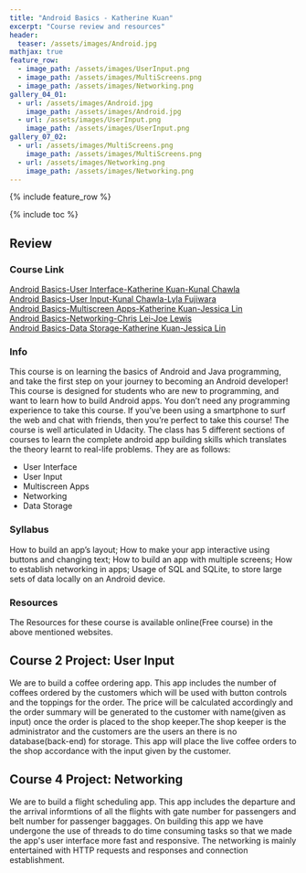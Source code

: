 ```yaml
---
title: "Android Basics - Katherine Kuan"
excerpt: "Course review and resources"
header:
  teaser: /assets/images/Android.jpg
mathjax: true
feature_row:
  - image_path: /assets/images/UserInput.png
  - image_path: /assets/images/MultiScreens.png
  - image_path: /assets/images/Networking.png
gallery_04_01:
  - url: /assets/images/Android.jpg
    image_path: /assets/images/Android.jpg
  - url: /assets/images/UserInput.png
    image_path: /assets/images/UserInput.png
gallery_07_02:
  - url: /assets/images/MultiScreens.png
    image_path: /assets/images/MultiScreens.png
  - url: /assets/images/Networking.png
    image_path: /assets/images/Networking.png
---
```


{% include feature_row %}

{% include toc %}

## Review

### Course Link
<a href="https://www.udacity.com/course/android-basics-user-interface--ud834">Android Basics-User Interface-Katherine Kuan-Kunal Chawla</a><br>
<a href="https://www.udacity.com/course/android-basics-user-input--ud836">Android Basics-User Input-Kunal Chawla-Lyla Fujiwara</a><br>
<a href="https://www.udacity.com/course/android-basics-multiscreen-apps--ud839">Android Basics-Multiscreen Apps-Katherine Kuan-Jessica Lin</a><br>
<a href="https://www.udacity.com/course/android-basics-networking--ud843">Android Basics-Networking-Chris Lei-Joe Lewis</a><br>
<a href="https://www.udacity.com/course/android-basics-data-storage--ud845">Android Basics-Data Storage-Katherine Kuan-Jessica Lin</a><br>


### Info
This course is on learning the basics of Android and Java programming, and take the first step on your journey to becoming an Android developer! This course is designed for students who are new to programming, and want to learn how to build Android apps. You don’t need any programming experience to take this course. If you’ve been using a smartphone to surf the web and chat with friends, then you’re perfect to take this course! The course is well articulated in Udacity. The class has 5 different sections of courses to learn the complete android app building skills which translates the theory learnt to real-life problems. They are as follows:

<ul>
<li>User Interface</li>
<li>User Input</li>
<li>Multiscreen Apps</li>
<li>Networking</li>
<li>Data Storage</li>
</ul>


### Syllabus

How to build an app’s layout; How to make your app interactive using buttons and changing text; How to build an app with multiple screens; How to establish networking in apps; Usage of SQL and SQLite, to store large sets of data locally on an Android device.

### Resources
The Resources for these course is available online(Free course) in the above mentioned websites.

## Course 2 Project: User Input

We are to build a coffee ordering app. This app includes the number of coffees ordered by the customers which will be used with button controls and the toppings for the order. The price will be calculated accordingly and the order summary will be generated to the customer with name(given as input) once the order is placed to the shop keeper.The shop keeper is the administrator and the customers are the users an there is no database(back-end) for storage. This app will place the live coffee orders to the shop accordance with the input given by the customer. 


## Course 4 Project: Networking

We are to build a flight scheduling app. This app includes the departure and the arrival informtions of all the flights with gate number for passengers and belt number for passenger baggages. On building this app we have undergone the use of threads to do time consuming tasks so that we made the app's user interface more fast and responsive. The networking is mainly entertained with HTTP requests and responses and connection establishment.

